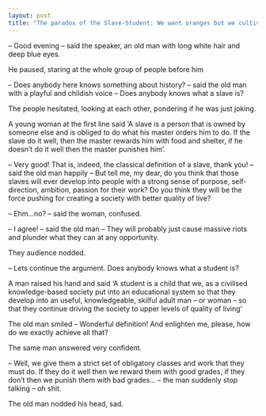 ```yaml
---
layout: post
title: "The paradox of the Slave-Student: We want oranges but we cultivate onions"
---                                    
```


– Good evening – said the speaker, an old man with long white hair and deep blue eyes.

He paused, staring at the whole group of people before him

– Does anybody here knows something about history? – said the old man with a playful and childish voice – Does anybody knows what a slave is? 

The people hesitated, looking at each other, pondering if he was just joking. 

A young woman at the first line said ‘A slave is a person that is owned by someone else and is obliged to do what his master orders him to do. If the slave do it well, then the master rewards him with food and shelter, if he doesn’t do it well then the master punishes him’.

– Very good! That is, indeed, the classical definition of a slave, thank you! – said the old man happily – But tell me, my dear, do you think that those slaves will ever develop into people with a strong sense of purpose, self-direction, ambition, passion for their work? Do you think they will be the force pushing for creating a society with better quality of live?

– Ehm…no? – said the woman, confused. 

– I agree! – said the old man – They will probably just cause massive riots and plunder what they can at any opportunity. 

They audience nodded.

– Lets continue the argument. Does anybody knows what a student is?

A man raised his hand and said ‘A student is a child that we, as a civilised knowledge-based society put into an educational system so that they develop into an useful, knowledgeable, skilful adult man – or woman – so that they continue driving the society to upper levels of quality of living’

The old man smiled – Wonderful definition! And enlighten me, please, how do we exactly achieve all that?

The same man answered very confident.

– Well, we give them a strict set of obligatory classes and work that they must do. If they do it well then we reward them with good grades, if they don’t then we punish them with bad grades… – the man suddenly stop talking – oh shit.

The old man nodded his head, sad.